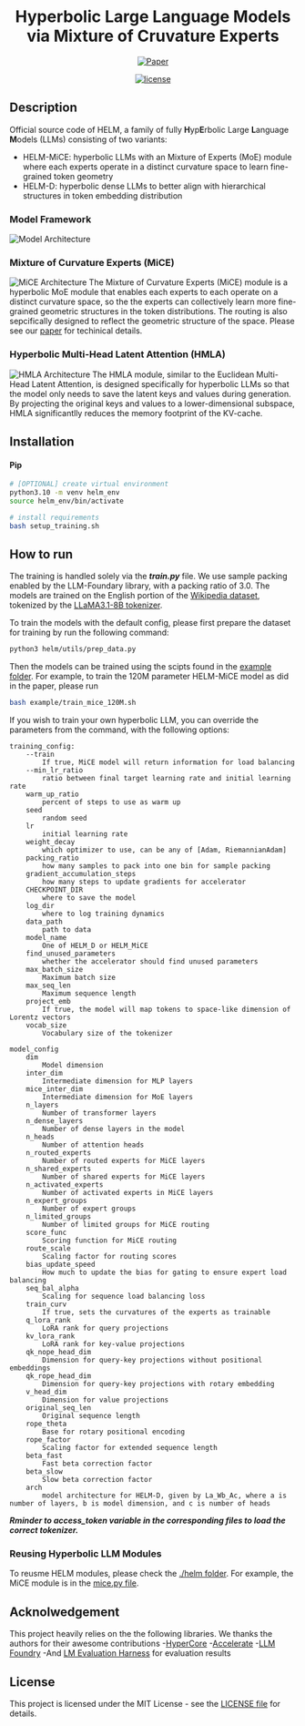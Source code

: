 <div align="center">

# Hyperbolic Large Language Models via Mixture of Cruvature Experts

[![Paper](http://img.shields.io/badge/paper-arxiv.1001.2234-B31B1B.svg)](https://arxiv.org/abs/2505.24722)
<!-- [![Conference](http://img.shields.io/badge/AnyConference-year-4b44ce.svg)](https://papers.nips.cc/paper/2020) -->
[![license](https://img.shields.io/badge/License-MIT-green.svg?labelColor=gray)](./LICENSE)
</div>

## Description

Official source code of HELM, a family of fully **H**yp**E**rbolic Large **L**anguage **M**odels (LLMs) consisting of two variants:
- HELM-MiCE: hyperbolic LLMs with an Mixture of Experts (MoE) module where each experts operate in a distinct curvature space to learn fine-grained token geometry
- HELM-D: hyperbolic dense LLMs to better align with hierarchical structures in token embedding distribution
### Model Framework
![Model Architecture](figure/helm_model.jpg)

### Mixture of Curvature Experts (MiCE)
![MiCE Architecture](figure/MiCE.jpg)
The Mixture of Curvature Experts (MiCE) module is a hyperbolic MoE module that enables each experts to each operate on a distinct curvature space, so the the experts can collectively learn more fine-grained geometric structures in the token distributions. The routing is also sepcifically designed to reflect the geometric structure of the space. Please see our [paper](https://arxiv.org/abs/2505.24722) for techinical details.

### Hyperbolic Multi-Head Latent Attention (HMLA)
![HMLA Architecture](figure/HMLA.jpg)
The HMLA module, similar to the Euclidean Multi-Head Latent Attention, is designed specifically for hyperbolic LLMs so that the model only needs to save the latent keys and values during generation. By projecting the original keys and values to a lower-dimensional subspace, HMLA significantlly reduces the memory footprint of the KV-cache.

## Installation

#### Pip

```bash
# [OPTIONAL] create virtual environment
python3.10 -m venv helm_env
source helm_env/bin/activate

# install requirements
bash setup_training.sh
```

## How to run
The training is handled solely via the ***train.py*** file. We use sample packing enabled by the LLM-Foundary library, with a packing ratio of 3.0. The models are trained on the English portion of the [Wikipedia dataset](https://huggingface.co/datasets/wikimedia/wikipedia), tokenized by the [LLaMA3.1-8B tokenizer](https://huggingface.co/meta-llama/Llama-3.1-8B).

To train the models with the default config, please first prepare the dataset for training by run the following command:

```bash
python3 helm/utils/prep_data.py
```

Then the models can be trained using the scipts found in the [example folder](./example). For example, to train the 120M parameter HELM-MiCE model as did in the paper, please run 

```bash
bash example/train_mice_120M.sh
```

If you wish to train your own hyperbolic LLM, you can override the parameters from the command, with the following options:
```
training_config: 
    --train 
        If true, MiCE model will return information for load balancing
    --min_lr_ratio
        ratio between final target learning rate and initial learning rate
    warm_up_ratio
        percent of steps to use as warm up
    seed 
        random seed
    lr
        initial learning rate
    weight_decay
        which optimizer to use, can be any of [Adam, RiemannianAdam]
    packing_ratio
        how many samples to pack into one bin for sample packing
    gradient_accumulation_steps
        how many steps to update gradients for accelerator
    CHECKPOINT_DIR
        where to save the model
    log_dir
        where to log training dynamics
    data_path
        path to data
    model_name
        One of HELM_D or HELM_MiCE
    find_unused_parameters
        whether the accelerator should find unused parameters
    max_batch_size
        Maximum batch size
    max_seq_len
        Maximum sequence length
    project_emb
        If true, the model will map tokens to space-like dimension of Lorentz vectors
    vocab_size
        Vocabulary size of the tokenizer

model_config
    dim
        Model dimension
    inter_dim
        Intermediate dimension for MLP layers
    mice_inter_dim
        Intermediate dimension for MoE layers
    n_layers
        Number of transformer layers
    n_dense_layers
        Number of dense layers in the model
    n_heads
        Number of attention heads
    n_routed_experts
        Number of routed experts for MiCE layers
    n_shared_experts
        Number of shared experts for MiCE layers
    n_activated_experts
        Number of activated experts in MiCE layers
    n_expert_groups
        Number of expert groups
    n_limited_groups
        Number of limited groups for MiCE routing
    score_func
        Scoring function for MiCE routing
    route_scale
        Scaling factor for routing scores
    bias_update_speed
        How much to update the bias for gating to ensure expert load balancing
    seq_bal_alpha
        Scaling for sequence load balancing loss
    train_curv
        If true, sets the curvatures of the experts as trainable
    q_lora_rank
        LoRA rank for query projections
    kv_lora_rank
        LoRA rank for key-value projections
    qk_nope_head_dim
        Dimension for query-key projections without positional embeddings
    qk_rope_head_dim
        Dimension for query-key projections with rotary embedding
    v_head_dim
        Dimension for value projections
    original_seq_len
        Original sequence length
    rope_theta
        Base for rotary positional encoding
    rope_factor
        Scaling factor for extended sequence length
    beta_fast
        Fast beta correction factor
    beta_slow
        Slow beta correction factor
    arch
        model architecture for HELM-D, given by La_Wb_Ac, where a is number of layers, b is model dimension, and c is number of heads
```

***Rminder to ***access_token*** variable in the corresponding files to load the correct tokenizer.***

### Reusing Hyperbolic LLM Modules
To reusme HELM modules, please check the [./helm folder](./helm). For example, the MiCE module is in the [mice.py file](./helm/modules/mice.py).

## Acknolwedgement
This project heavily relies on the the following libraries. We thanks the authors for their awesome contributions
-[HyperCore](https://github.com/Graph-and-Geometric-Learning/HyperCore)
-[Accelerate](https://github.com/huggingface/accelerate)
-[LLM Foundry](https://github.com/mosaicml/llm-foundry)
-And [LM Evaluation Harness](https://github.com/EleutherAI/lm-evaluation-harness) for evaluation results

## License
This project is licensed under the MIT License - see the [LICENSE file](./LICENSE) for details.
